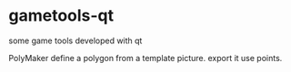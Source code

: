gametools-qt
============

some game tools developed with qt

PolyMaker 
define a polygon from a template picture. export it use points.
